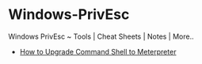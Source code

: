# Windows-PrivEsc
Windows PrivEsc ~ Tools | Cheat Sheets | Notes | More..

- [How to Upgrade Command Shell to Meterpreter](https://www.hackingarticles.in/command-shell-to-meterpreter/)
